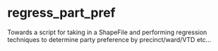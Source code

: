 # regress_part_pref
Towards a script for taking in a ShapeFile and performing regression techniques to determine party preference by precinct/ward/VTD etc...
